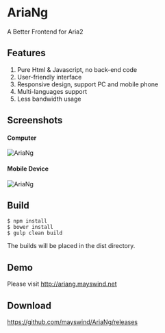 # AriaNg
A Better Frontend for Aria2

## Features
1. Pure Html & Javascript, no back-end code
2. User-friendly interface
3. Responsive design, support PC and mobile phone
4. Multi-languages support
5. Less bandwidth usage

## Screenshots
#### Computer
![AriaNg](https://raw.githubusercontent.com/mayswind/AriaNg/gh-pages/screenshots/computer.png)
#### Mobile Device
![AriaNg](https://raw.githubusercontent.com/mayswind/AriaNg/gh-pages/screenshots/mobile.png)

## Build
    $ npm install
    $ bower install
    $ gulp clean build

The builds will be placed in the dist directory.

## Demo
Please visit http://ariang.mayswind.net

## Download
https://github.com/mayswind/AriaNg/releases
